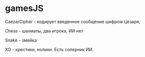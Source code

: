 # gamesJS

CaezarCipher - кодирует введенное сообщение шифром Цезаря, 

Chess - шахматы, два игрока, ИИ нет

Snake - змейка

XO - крестики, нолики. Есть соперник ИИ.

